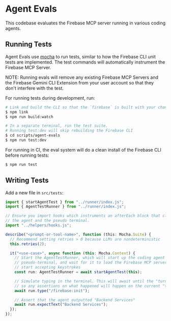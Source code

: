# Agent Evals

This codebase evaluates the Firebase MCP server running in various coding agents.

## Running Tests

Agent Evals use [mocha](https://www.npmjs.com/package/mocha) to run tests, similar to how the Firebase CLI unit tests are implemented. The test commands will automatically instrument the Firebase MCP Server.

NOTE: Running evals will remove any existing Firebase MCP Servers and the Firebase Gemini CLI Extension from your user account so that they don't interfere with the test.

For running tests during development, run:

```bash
# Link and build the CLI so that the `firebase` is built with your changes
$ npm link
$ npm run build:watch

# In a separate terminal, run the test suite.
# Running test:dev will skip rebuilding the Firebase CLI
$ cd scripts/agent-evals
$ npm run test:dev
```

For running in CI, the eval system will do a clean install of the Firebase CLI before running tests:

```bash
$ npm run test
```

## Writing Tests

Add a new file in `src/tests`:

```typescript
import { startAgentTest } from "../runner/index.js";
import { AgentTestRunner } from "../runner/index.js";

// Ensure you import hooks which instruments an afterEach block that cleans up
// the agent and the pseudo terminal.
import "../helpers/hooks.js";

describe("<prompt-or-tool-name>", function (this: Mocha.Suite) {
  // Recommend setting retries > 0 because LLMs are nondeterministic
  this.retries(2);

  it("<use-case>", async function (this: Mocha.Context) {
    // Start the AgentTestRunner, which will start up the coding agent in a
    // pseudo-terminal, and wait for it to load the Firebase MCP server, and
    // start accepting keystrokes
    const run: AgentTestRunner = await startAgentTest(this);

    // Simulate typing in the terminal. This will await until the "turn" is over
    // so any assertions on what happened will happen on the current "turn"
    await run.type("/firebase:init");

    // Assert that the agent outputted "Backend Services"
    await run.expectText("Backend Services");
  });
});
```

